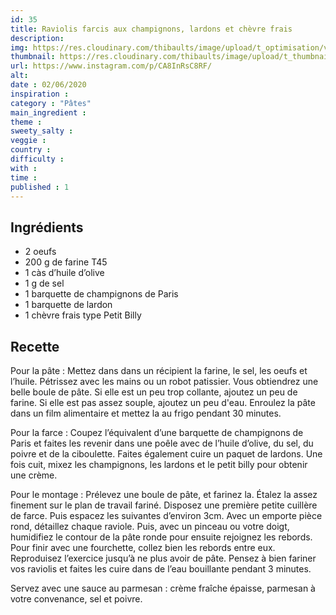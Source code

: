 ```yaml
---
id: 35
title: Raviolis farcis aux champignons, lardons et chèvre frais
description: 
img: https://res.cloudinary.com/thibaults/image/upload/t_optimisation/v1600517542/Recipes/20200602_raviolis_champignons.jpg
thumbnail: https://res.cloudinary.com/thibaults/image/upload/t_thumbnail_josie/v1600517542/Recipes/20200602_raviolis_champignons.jpg
url: https://www.instagram.com/p/CA8InRsC8RF/
alt: 
date : 02/06/2020
inspiration :
category : "Pâtes"
main_ingredient : 
theme : 
sweety_salty : 
veggie : 
country :
difficulty :
with : 
time : 
published : 1
---
```


## Ingrédients
 - 2 oeufs
 - 200 g de farine T45
 - 1 càs d’huile d’olive
 - 1 g de sel
 - 1 barquette de champignons de Paris
 - 1 barquette de lardon
 - 1 chèvre frais type Petit Billy

## Recette
Pour la pâte :
Mettez dans dans un récipient la farine, le sel, les oeufs et l’huile. Pétrissez avec les mains ou un robot patissier. Vous obtiendrez une belle boule de pâte. Si elle est un peu trop collante, ajoutez un peu de farine. Si elle est pas assez souple, ajoutez un peu d'eau. Enroulez la pâte dans un film alimentaire et mettez la au frigo pendant 30 minutes.

Pour la farce :
Coupez l’équivalent d’une barquette de champignons de Paris et faites les revenir dans une poêle avec de l’huile d’olive, du sel, du poivre et de la ciboulette. Faites également cuire un paquet de lardons. Une fois cuit, mixez les champignons, les lardons et le petit billy pour obtenir une crème.

Pour le montage :
Prélevez une boule de pâte, et farinez la. Étalez la assez finement sur le plan de travail fariné. Disposez une première petite cuillère de farce. Puis espacez les suivantes d’environ 3cm. Avec un emporte pièce rond, détaillez chaque raviole. Puis, avec un pinceau ou votre doigt, humidifiez le contour de la pâte ronde pour ensuite rejoignez les rebords. Pour finir avec une fourchette, collez bien les rebords entre eux.
Reproduisez l’exercice jusqu’à ne plus avoir de pâte. Pensez à bien fariner vos raviolis et faites les cuire dans de l’eau bouillante pendant 3 minutes.

Servez avec une sauce au parmesan : crème fraîche épaisse, parmesan à votre convenance, sel et poivre.